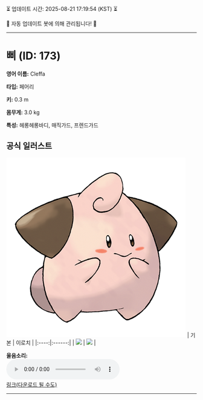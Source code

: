 
⏳ 업데이트 시간: 2025-08-21 17:19:54 (KST) ⏳

🤖 자동 업데이트 봇에 의해 관리됩니다! 🤖

---

# 삐 (ID: 173)
**영어 이름:** Cleffa

**타입:** 페어리

**키:** 0.3 m

**몸무게:** 3.0 kg

**특성:** 헤롱헤롱바디, 매직가드, 프렌드가드

## 공식 일러스트
![](https://raw.githubusercontent.com/PokeAPI/sprites/master/sprites/pokemon/other/official-artwork/173.png)
| 기본 | 이로치 |
|:----:|:------:|
| <img src="http://play.pokemonshowdown.com/sprites/ani/cleffa.gif" width="200"> | <img src="http://play.pokemonshowdown.com/sprites/ani-shiny/cleffa.gif" width="200"> |

**울음소리:**<br><audio controls src="https://raw.githubusercontent.com/PokeAPI/cries/main/cries/pokemon/latest/173.ogg"></audio><br> [링크(다운로드 될 수도)](https://raw.githubusercontent.com/PokeAPI/cries/main/cries/pokemon/latest/173.ogg)


---
